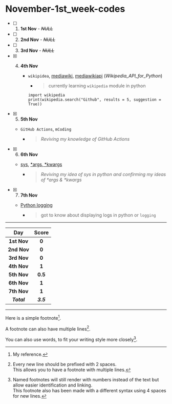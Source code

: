 # November-1st_week-codes

- [ ] 1. **1st Nov** - ~~_NULL_~~
- [ ] 2. **2nd Nov** - ~~_NULL_~~
- [ ] 3. **3rd Nov** - ~~_NULL_~~
- [x] 4. **4th Nov** 

     - `wikipidea`, [mediawiki](https://github.com/barrust/mediawiki), [mediawikiapi](https://github.com/TheBugYouCantFix/wiki-reddit-bot/blob/main/requirements.txt) (_Wikipedia_API_for_Python_)
     
        - > currently learning `wikipedia` module in python
        ```
        import wikipedia
        print(wikipedia.search("Github", results = 5, suggestion = True))
        ```
 - [x] 5. **5th Nov**
     - `GitHub Actions`, `mCoding`
     
          - > _Reviving my knowledge of GitHub Actions_
        
 - [x] 6. **6th Nov**
     - [sys](https://www.geeksforgeeks.org/python-sys-module/), [*args, *kwargs](https://www.geeksforgeeks.org/args-kwargs-python/)
     
          - > _Reviving my idea of sys in python and confirming my ideas of *args & *kwargs_

 - [x] 7. **7th Nov**
     - [Python logging](https://docs.python.org/3/howto/logging.html)
      
          - > got to know about displaying logs in python or `logging`
 
 
 <hr>
<div align="center">

Day      | Score
:--------------:|:----------------:
**1st Nov** | **0**
**2nd Nov** | **0**
**3rd Nov** | **0**
**4th Nov** | **1**
**5th Nov** | **0.5**
**6th Nov** | **1**
**7th Nov** | **1**
***Total***     | ***3.5***
     
</div>
<hr>
<!--Below part needs to be edited-->

Here is a simple footnote[^1].

A footnote can also have multiple lines[^2].  

You can also use words, to fit your writing style more closely[^note].

[^1]: My reference.
[^2]: Every new line should be prefixed with 2 spaces.  
  This allows you to have a footnote with multiple lines.
[^note]:
    Named footnotes will still render with numbers instead of the text but allow easier identification and linking.  
    This footnote also has been made with a different syntax using 4 spaces for new lines.
